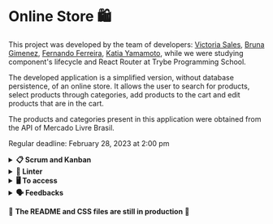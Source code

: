 # Online Store 🛍️

This project was developed by the team of developers: [Victoria Sales](https://github.com/VicSales28), [Bruna Gimenez](https://github.com/brunagimenez), [Fernando Ferreira](https://github.com/z-Fernando), [Katia Yamamoto](https://github.com/katiamyamamoto), while we were studying component's lifecycle and React Router at Trybe Programming School. 

The developed application is a simplified version, without database persistence, of an online store. It allows the user to search for products, select products through categories, add products to the cart and edit products that are in the cart. 

The products and categories present in this application were obtained from the API of Mercado Livre Brasil.

Regular deadline: February 28, 2023 at 2:00 pm

<details>
  <summary><strong>📋 Scrum and Kanban</strong></summary><br />

This project was developed using a Kanban board in Trello for task management and visual monitoring of activities. We also were holding a Daily Scrum for all the developers on the team to keep up to date on each other's progress.

</details>

<details>
  <summary><strong>🔎 Linter</strong></summary><br />

To ensure code quality, the `ESLint` and `Stylelint` linters were used in this project.

ESLint is a tool for identifying and reporting patterns found in ECMAScript/JavaScript code. In many ways it is similar to JSLint and JSHint with a few exceptions:

* ESLint uses Espree for JavaScript parsing.
* ESLint uses an AST to evaluate patterns in code.
* ESLint is completely 'pluggable', each of the rules is a plugin and you can add […]

To run them locally, run the commands below:
`npm run lint`
`npm run lint:styles`

</details>

<details>
  <summary><strong>🖥️ To access</strong></summary><br />

1 - Clone the repository:
`git clone git@github.com:VicSales28/project-online-store.git`

2 - Enter the repository folder you just cloned.

You must be using node version 16 (or higher).

To check your version, use the command:
`nvm --version`

3 - With the required version, install the dependencies:
`npm install`

4 - To view the application, use the command:
`npm start`

</details>

<details>
  <summary><strong>🗣 Feedbacks</strong></summary><br />
  
_Give us feedbacks, We're open to new ideas_ 😉

</details>

:construction: **The README and CSS files are still in production** :construction:
